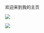 欢迎来到我的主页

![](https://github-readme-stats.vercel.app/api/top-langs/?username=kkkknn&theme=dark&layout=compact)

![](https://github-readme-stats.vercel.app/api?username=kkkknn&show_icons=true&theme=dark&count_private=true)
